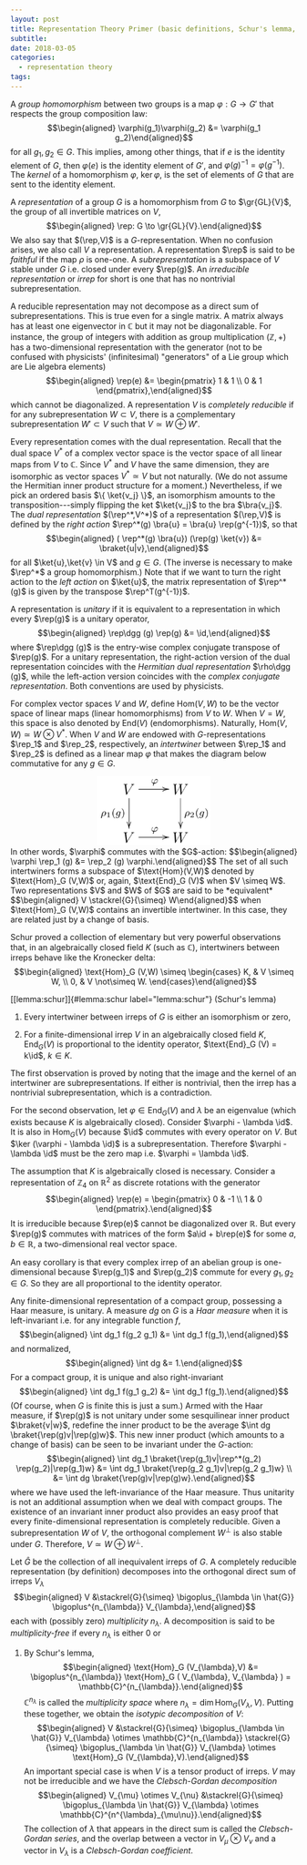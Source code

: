```yaml
---
layout: post
title: Representation Theory Primer (basic definitions, Schur's lemma, unitary representation, isotypic decomposition)
subtitle:
date: 2018-03-05
categories:
  - representation theory
tags:
---
```

<!-- First published: *5 Mar 2018*; Status: *In progress* -->

A *group homomorphism* between two groups is a map $\varphi:G \to G'$
that respects the group composition law: $$\begin{aligned}
\varphi(g_1)\varphi(g_2) &= \varphi(g_1 g_2)\end{aligned}$$ for all
$g_1,g_2 \in G$. This implies, among other things, that if $e$ is the
identity element of $G$, then $\varphi(e)$ is the identity element of
$G'$, and $\varphi(g)^{-1} = \varphi(g^{-1})$. The *kernel* of a
homomorphism $\varphi$, $\ker \varphi$, is the set of elements of $G$
that are sent to the identity element.

A *representation* of a group $G$ is a homomorphism from $G$ to
$\gr{GL}{V}$, the group of all invertible matrices on $V$,
$$\begin{aligned}
\rep: G \to \gr{GL}{V}.\end{aligned}$$
We also say that $(\rep,V)$ is a
$G$-representation. When no confusion arises, we also call $V$ a
representation. A representation $\rep$ is said to be *faithful* if the
map $\rho$ is one-one. A *subrepresentation* is a subspace of $V$ stable
under $G$ i.e. closed under every $\rep(g)$. An *irreducible
representation* or *irrep* for short is one that has no nontrivial
subrepresentation.

A reducible representation may not decompose as a direct sum of
subrepresentations. This is true even for a single matrix. A matrix
always has at least one eigenvector in $\mathbb{C}$ but it may not be
diagonalizable. For instance, the group of integers with addition as
group multiplication $(\mathbb{Z},+)$ has a two-dimensional
representation with the generator (not to be confused with physicists'
(infinitesimal) "generators\" of a Lie group which are Lie algebra
elements)
$$\begin{aligned}
\rep(e) &= \begin{pmatrix}
1 & 1 \\
0 & 1
\end{pmatrix},\end{aligned}$$
which cannot be diagonalized. A
representation $V$ is *completely reducible* if for any
subrepresentation $W \subset V$, there is a complementary
subrepresentation $W'\subset V$ such that $V \simeq W \oplus W'$.

Every representation comes with the dual representation. Recall that the
dual space $V^*$ of a complex vector space is the vector space of all
linear maps from $V$ to $\mathbb{C}$. Since $V^*$ and $V$ have the same
dimension, they are isomorphic as vector spaces $V^* \simeq V$ but not
naturally. (We do not assume the Hermitian inner product structure for a
moment.) Nevertheless, if we pick an ordered basis $\{ \ket{v_j} \}$, an
isomorphism amounts to the transposition---simply flipping the ket
$\ket{v_j}$ to the bra $\bra{v_j}$. The *dual representation*
$(\rep^*,V^*)$ of a representation $(\rep,V)$ is defined by the *right
action* $\rep^*(g) \bra{u} = \bra{u} \rep(g^{-1})$, so that
$$\begin{aligned}
( \rep^*(g) \bra{u}) (\rep(g) \ket{v}) &= \braket{u|v},\end{aligned}$$
for all $\ket{u},\ket{v} \in V$ and $g \in G$. (The inverse is necessary
to make $\rep^*$ a group homomorphism.) Note that if we want to turn the
right action to the *left action* on $\ket{u}$, the matrix
representation of $\rep^*(g)$ is given by the transpose
$\rep^T(g^{-1})$.

A representation is *unitary* if it is equivalent to a representation in which every $\rep(g)$ is a unitary
operator, $$\begin{aligned}
\rep\dgg (g) \rep(g) &= \id,\end{aligned}$$ where $\rep\dgg (g)$ is the
entry-wise complex conjugate transpose of $\rep(g)$. For a unitary
representation, the right-action version of the dual representation
coincides with the *Hermitian dual representation* $\rho\dgg (g)$, while
the left-action version coincides with the *complex conjugate
representation*. Both conventions are used by physicists.

For complex vector spaces $V$ and $W$, define $\text{Hom}(V,W)$ to be
the vector space of linear maps (linear homomorphisms) from $V$ to $W$.
When $V = W$, this space is also denoted by $\text{End}(V)$
(endomorphisms). Naturally, $\text{Hom}(V,W) \simeq W \otimes V^*$. When
$V$ and $W$ are endowed with $G$-representations $\rep_1$ and $\rep_2$,
respectively, an *intertwiner* between $\rep_1$ and $\rep_2$ is defined
as a linear map $\varphi$ that makes the diagram below commutative for
any $g\in G$.
<center>
<img src="/assets/img/posts/03-2018/intertwiner.png" style="width: 200px;"/>
</center>
<!-- $$\begin{aligned}
\xymatrix{V\ar[r]^{\varphi}\ar[d]_{\rep_1(g)} & W\ar[d]^{\rep_2(g)} \\
    V\ar[r]^{\varphi} & W}\end{aligned}$$-->
In other words, $\varphi$
commutes with the $G$-action: $$\begin{aligned}
\varphi \rep_1 (g) &= \rep_2 (g) \varphi.\end{aligned}$$
The set of all
such intertwiners forms a subspace of $\text{Hom}(V,W)$ denoted by
$\text{Hom}_G (V,W)$ or, again, $\text{End}_G (V)$ when
$V \simeq W$. Two representations $V$ and $W$ of $G$ are said to be
*equivalent* $$\begin{aligned}
V \stackrel{G}{\simeq} W\end{aligned}$$ when $\text{Hom}_G (V,W)$
contains an invertible intertwiner. In this case, they are related just
by a change of basis.

Schur proved a collection of elementary but very powerful observations
that, in an algebraically closed field $K$ (such as $\mathbb{C}$),
intertwiners between irreps behave like the Kronecker delta:
$$\begin{aligned}
\text{Hom}_G (V,W) \simeq
    \begin{cases}
        K, & V \simeq W, \\
        0, & V \not\simeq W.
    \end{cases}\end{aligned}$$

[\[lemma:schur\]]{#lemma:schur label="lemma:schur"} (Schur's lemma)

1.  Every intertwiner between irreps of $G$ is either an isomorphism or
    zero,

2.  For a finite-dimensional irrep $V$ in an algebraically closed field
    $K$, $\text{End}_G (V)$ is proportional to the identity operator,
    $\text{End}_G (V) = k\id$, $k \in K$.

The first observation is proved by noting that the image and the kernel
of an intertwiner are subrepresentations. If either is nontrivial, then
the irrep has a nontrivial subrepresentation, which is a contradiction.

For the second observation, let $\varphi \in \text{End}_G (V)$ and
$\lambda$ be an eigenvalue (which exists because $K$ is algebraically
closed). Consider $\varphi - \lambda \id$. It is also in
$\text{Hom}_G (V)$ because $\id$ commutes with every operator on $V$.
But $\ker (\varphi - \lambda \id)$ is a subrepresentation. Therefore
$\varphi - \lambda \id$ must be the zero map i.e.
$\varphi = \lambda \id$.

The assumption that $K$ is algebraically closed is necessary. Consider a
representation of $\mathbb{Z}_4$ on $\mathbb{R}^2$ as discrete rotations
with the generator $$\begin{aligned}
\rep(e) = \begin{pmatrix}
0 & -1 \\
1 & 0
\end{pmatrix}.\end{aligned}$$ It is irreducible because $\rep(e)$ cannot
be diagonalized over $\mathbb{R}$. But every $\rep(g)$ commutes with
matrices of the form $a\id + b\rep(e)$ for some $a,b \in \mathbb{R}$, a
two-dimensional real vector space.

An easy corollary is that every complex irrep of an abelian group is
one-dimensional because $\rep(g_1)$ and $\rep(g_2)$ commute for every
$g_1,g_2 \in G$. So they are all proportional to the identity operator.

Any finite-dimensional representation of a compact group, possessing a
Haar measure, is unitary. A measure $dg$ on $G$ is a *Haar measure* when
it is left-invariant i.e. for any integrable function $f$,
$$\begin{aligned}
\int dg_1 f(g_2 g_1) &= \int dg_1 f(g_1),\end{aligned}$$ and normalized,
$$\begin{aligned}
\int dg &= 1.\end{aligned}$$ For a compact group, it is unique and also
right-invariant $$\begin{aligned}
\int dg_1 f(g_1 g_2) &= \int dg_1 f(g_1).\end{aligned}$$ (Of course,
when $G$ is finite this is just a sum.) Armed with the Haar measure, if
$\rep(g)$ is not unitary under some sesquilinear inner product
$\braket{v|w}$, redefine the inner product to be the average
$\int dg \braket{\rep(g)v|\rep(g)w}$. This new inner product (which
amounts to a change of basis) can be seen to be invariant under the $G$-action: $$\begin{aligned}
\int dg_1 \braket{\rep(g_1)v|\rep^*(g_2) \rep(g_2)|\rep(g_1)w}
&= \int dg_1 \braket{\rep(g_2 g_1)v|\rep(g_2 g_1)w} \\
&= \int dg \braket{\rep(g)v|\rep(g)w}.\end{aligned}$$ where we have used
the left-invariance of the Haar measure. Thus unitarity is not an
additional assumption when we deal with compact groups. The existence of
an invariant inner product also provides an easy proof that every
finite-dimensional representation is completely reducible. Given a
subrepresentation $W$ of $V$, the orthogonal complement $W^{\perp}$ is
also stable under $G$. Therefore, $V \simeq W \oplus W^{\perp}$.

Let $\hat{G}$ be the collection of all inequivalent irreps of $G$. A
completely reducible representation (by definition) decomposes into the
orthogonal direct sum of irreps $V_{\lambda}$ $$\begin{aligned}
V &\stackrel{G}{\simeq} \bigoplus_{\lambda \in \hat{G}} \bigoplus^{n_{\lambda}} V_{\lambda},\end{aligned}$$
each with (possibly zero) *multiplicity* $n_{\lambda}$. A decomposition
is said to be *multiplicity-free* if every $n_{\lambda}$ is either 0 or
1. By Schur's lemma, $$\begin{aligned}
\text{Hom}_G (V_{\lambda},V) &= \bigoplus^{n_{\lambda}} \text{Hom}_G ( V_{\lambda}, V_{\lambda} ) = \mathbb{C}^{n_{\lambda}}.\end{aligned}$$
$\mathbb{C}^{n_{\lambda}}$ is called the *multiplicity space* where
$n_{\lambda} = \dim \text{Hom}_G (V_{\lambda},V)$. Putting these
together, we obtain the *isotypic decomposition* of $V$:
$$\begin{aligned}
V &\stackrel{G}{\simeq} \bigoplus_{\lambda \in \hat{G}} V_{\lambda} \otimes \mathbb{C}^{n_{\lambda}}
\stackrel{G}{\simeq} \bigoplus_{\lambda \in \hat{G}} V_{\lambda} \otimes \text{Hom}_G (V_{\lambda},V).\end{aligned}$$
An important special case is when $V$ is a tensor product of irreps. $V$
may not be irreducible and we have the *Clebsch-Gordan decomposition*
$$\begin{aligned}
    V_{\mu} \otimes V_{\nu} &\stackrel{G}{\simeq} \bigoplus_{\lambda \in \hat{G}} V_{\lambda} \otimes \mathbb{C}^{n^{\lambda}_{\mu\nu}}.\end{aligned}$$
The collection of $\lambda$ that appears in the direct sum is called the
*Clebsch-Gordan series*, and the overlap between a vector in
$V_{\mu} \otimes V_{\nu}$ and a vector in $V_{\lambda}$ is a
*Clebsch-Gordan coefficient*.

